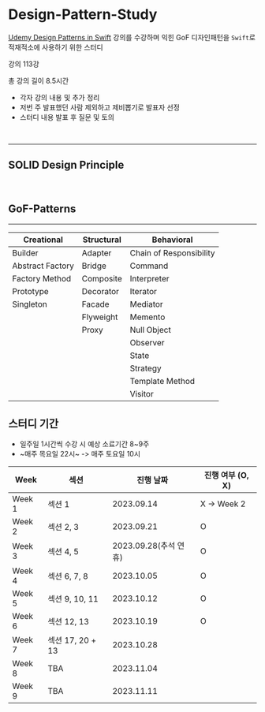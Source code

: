 # Design-Pattern-Study
[Udemy Design Patterns in Swift](https://www.udemy.com/course/design-patterns-swift/) 강의를 수강하며 익힌 GoF 디자인패턴을 `Swift`로 적재적소에 사용하기 위한 스터디

강의 113강

총 강의 길이 8.5시간

- 각자 강의 내용 및 추가 정리
- 저번 주 발표했던 사람 제외하고 제비뽑기로 발표자 선정
- 스터디 내용 발표 후 질문 및 토의


<br>

---
## SOLID Design Principle

<br>

## GoF-Patterns
---
| Creational                                              | Structural                               | Behavioral                |
| ------------------------------------------------------  | ---------------------------------------- | ---------------------------------------- |
| Builder                                                 | Adapter                                  | Chain of Responsibility                  |
| Abstract Factory                                        | Bridge                                   | Command                                  | 
| Factory Method                                          | Composite                                | Interpreter                              |
| Prototype                                               | Decorator                                | Iterator                                 |
| Singleton                                               | Facade                                   | Mediator                                 |
|                                                         | Flyweight                                | Memento                                  |
|                                                         | Proxy                                    | Null Object                              |
|                                                         |                                          | Observer                                 |
|                                                         |                                          | State                                    |
|                                                         |                                          | Strategy                                 |
|                                                         |                                          | Template Method                          |
|                                                         |                                          | Visitor                                  |


## 스터디 기간 
- 일주일 1시간씩 수강 시 예상 소료기간 8~9주
- ~매주 목요일 22시~ -> 매주 토요일 10시

| Week                                              | 섹션                                |  진행 날짜                     | 진행 여부 (O, X)
| ------------------------------------------------  | ---------------------------------- | ---------------------------- | ---------  |
| Week 1                                            | 섹션 1                              | 2023.09.14                   | X -> Week 2|
| Week 2                                            | 섹션 2, 3                           | 2023.09.21                   |     O      |
| Week 3                                            | 섹션 4, 5                           | 2023.09.28(추석 연휴)          |     O      |
| Week 4                                            | 섹션 6, 7, 8                        | 2023.10.05                   |     O      |
| Week 5                                            | 섹션 9, 10, 11                      | 2023.10.12                   |     O      |
| Week 6                                            | 섹션 12, 13                         | 2023.10.19                   |     O      |
| Week 7                                            | 섹션 17, 20 + 13                    | 2023.10.28                   |            |
| Week 8                                            | TBA                                | 2023.11.04                   |            |
| Week 9                                            | TBA                                | 2023.11.11                   |            |
